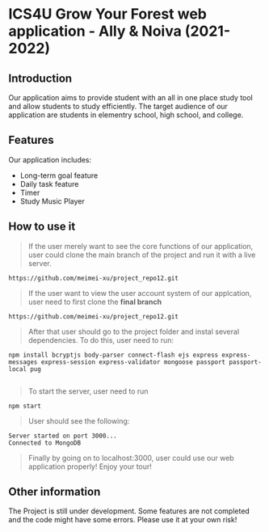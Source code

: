 # ICS4U Grow Your Forest web application - Ally & Noiva (2021-2022)

## Introduction

Our application aims to provide student with an all in one place study tool and allow students to study efficiently. The target audience of our application are students in elementry school, high school, and college.   


## Features
Our application includes:
- Long-term goal feature
- Daily task feature
- Timer
- Study Music Player


## How to use it
> If the user merely want to see the core functions of our application, user could clone the main branch of the project and run it with a live server. 
``` 
https://github.com/meimei-xu/project_repo12.git 
```

> If the user want to view the user account system of our applcation, user need to first clone the **final branch** 
``` 
https://github.com/meimei-xu/project_repo12.git 
```
> After that user should go to the project folder and instal several dependencies. To do this, user need to run:
```
npm install bcryptjs body-parser connect-flash ejs express express-messages express-session express-validator mongoose passport passport-local pug
  
```
> To start the server, user need to run 
``` 
npm start
```
> User should see the following:
```
Server started on port 3000...
Connected to MongoDB
```
> Finally by going on to localhost:3000, user could use our web application properly! Enjoy your tour!

## Other information
The Project is still under development. Some features are not completed and the code might have some errors. Please use it at your own risk!
